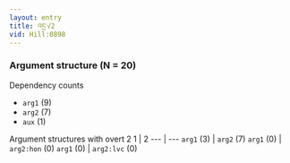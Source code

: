 ```yaml
---
layout: entry
title: འདྲ་√2
vid: Hill:0898
---
```

### Argument structure (N = 20)
Dependency counts
* `arg1` (9)
* `arg2` (7)
* `aux` (1)


Argument structures with overt 2
1 | 2
--- | ---
`arg1` (3) | `arg2` (7)
`arg1` (0) | `arg2:hon` (0)
`arg1` (0) | `arg2:lvc` (0)
